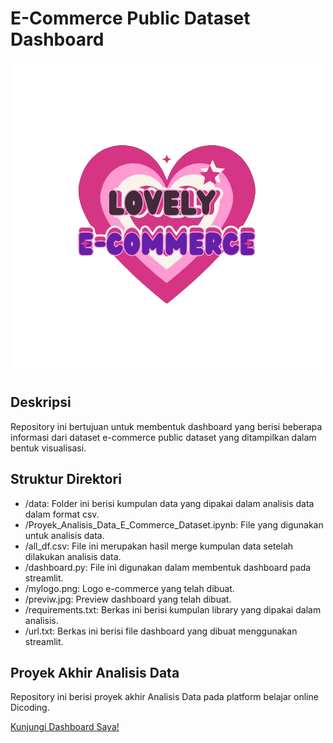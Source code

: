 # E-Commerce Public Dataset Dashboard
![Logo](https://raw.githubusercontent.com/annisaprmts/analysis/master/mylogo.png)

## Deskripsi
Repository ini bertujuan untuk membentuk dashboard yang berisi beberapa informasi dari dataset e-commerce public dataset yang ditampilkan dalam bentuk visualisasi.

## Struktur Direktori
- /data: Folder ini berisi kumpulan data yang dipakai dalam analisis data dalam format csv.
- /Proyek_Analisis_Data_E_Commerce_Dataset.ipynb: File yang digunakan untuk analisis data.
- /all_df.csv: File ini merupakan hasil merge kumpulan data setelah dilakukan analisis data.
- /dashboard.py: File ini digunakan dalam membentuk dashboard pada streamlit.
- /mylogo.png: Logo e-commerce yang telah dibuat.
- /previw.jpg: Preview dashboard yang telah dibuat.
- /requirements.txt: Berkas ini berisi kumpulan library yang dipakai dalam analisis.
- /url.txt: Berkas ini berisi file dashboard yang dibuat menggunakan streamlit.

## Proyek Akhir Analisis Data
Repository ini berisi proyek akhir Analisis Data pada platform belajar online Dicoding.

[Kunjungi Dashboard Saya!](https://annisa-project-dicoding.streamlit.app/)

